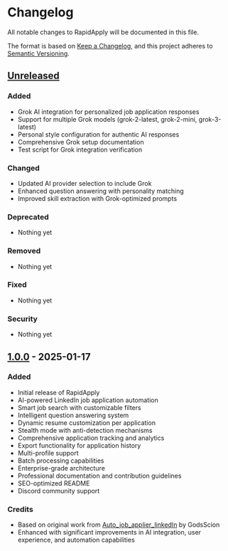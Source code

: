 # Changelog

All notable changes to RapidApply will be documented in this file.

The format is based on [Keep a Changelog](https://keepachangelog.com/en/1.0.0/),
and this project adheres to [Semantic Versioning](https://semver.org/spec/v2.0.0.html).

## [Unreleased]

### Added
- Grok AI integration for personalized job application responses
- Support for multiple Grok models (grok-2-latest, grok-2-mini, grok-3-latest)
- Personal style configuration for authentic AI responses
- Comprehensive Grok setup documentation
- Test script for Grok integration verification

### Changed
- Updated AI provider selection to include Grok
- Enhanced question answering with personality matching
- Improved skill extraction with Grok-optimized prompts

### Deprecated
- Nothing yet

### Removed
- Nothing yet

### Fixed
- Nothing yet

### Security
- Nothing yet

## [1.0.0] - 2025-01-17

### Added
- Initial release of RapidApply
- AI-powered LinkedIn job application automation
- Smart job search with customizable filters
- Intelligent question answering system
- Dynamic resume customization per application
- Stealth mode with anti-detection mechanisms
- Comprehensive application tracking and analytics
- Export functionality for application history
- Multi-profile support
- Batch processing capabilities
- Enterprise-grade architecture
- Professional documentation and contribution guidelines
- SEO-optimized README
- Discord community support

### Credits
- Based on original work from [Auto_job_applier_linkedIn](https://github.com/GodsScion/Auto_job_applier_linkedIn) by GodsScion
- Enhanced with significant improvements in AI integration, user experience, and automation capabilities

[Unreleased]: https://github.com/Nickalus12/RapidApply/compare/v1.0.0...HEAD
[1.0.0]: https://github.com/Nickalus12/RapidApply/releases/tag/v1.0.0